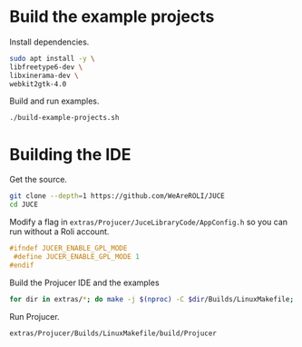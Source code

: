 # Build the example projects
Install dependencies.
```bash
sudo apt install -y \
libfreetype6-dev \
libxinerama-dev \
webkit2gtk-4.0
```

Build and run examples.
```bash
./build-example-projects.sh
```

# Building the IDE
Get the source.
```bash
git clone --depth=1 https://github.com/WeAreROLI/JUCE
cd JUCE
```

Modify a flag in ```extras/Projucer/JuceLibraryCode/AppConfig.h``` so you can
run without a Roli account.
```c++
#ifndef JUCER_ENABLE_GPL_MODE
 #define JUCER_ENABLE_GPL_MODE 1
#endif
```

Build the Projucer IDE and the examples
```bash
for dir in extras/*; do make -j $(nproc) -C $dir/Builds/LinuxMakefile; done
```

Run Projucer.
```bash
extras/Projucer/Builds/LinuxMakefile/build/Projucer
```
